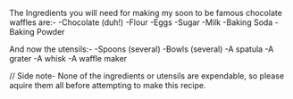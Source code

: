 The Ingredients you will need for making my soon to be famous chocolate waffles are:-
-Chocolate (duh!)
-Flour
-Eggs
-Sugar
-Milk
-Baking Soda
-Baking Powder

And now the utensils:-
-Spoons (several)
-Bowls (several)
-A spatula
-A grater
-A whisk
-A waffle maker 

// Side note- None of the ingredients or utensils are expendable, so please aquire them all before attempting to make this recipe. 